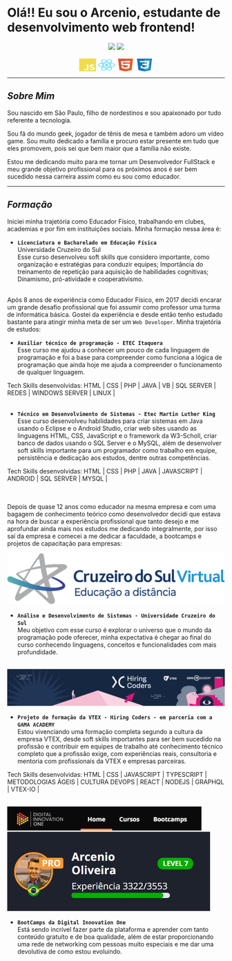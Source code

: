 # Olá!! Eu sou o Arcenio, estudante de desenvolvimento web frontend!

<div align="center">
  <img height="180em" src="https://github-readme-stats.vercel.app/api?username=arceniosouza&show_icons=true&theme=dark&include_all_commits=true&count_private=true"/>
  <img height="180em" src="https://github-readme-stats.vercel.app/api/top-langs/?username=arceniosouza&layout=compact&langs_count=7&theme=dark"/>
</div>
<div style="display: inline_block" align="center"><br>
  <img align="center" alt="Arce-Js" height="30" width="40" src="https://raw.githubusercontent.com/devicons/devicon/master/icons/javascript/javascript-plain.svg">
  <img align="center" alt="Arce-React" height="30" width="40" src="https://raw.githubusercontent.com/devicons/devicon/master/icons/react/react-original.svg">
  <img align="center" alt="Arce-HTML" height="30" width="40" src="https://raw.githubusercontent.com/devicons/devicon/master/icons/html5/html5-original.svg">
  <img align="center" alt="Arce-CSS" height="30" width="40" src="https://raw.githubusercontent.com/devicons/devicon/master/icons/css3/css3-original.svg">
</div>

---

## *Sobre Mim*
Sou nascido em São Paulo, filho de nordestinos e sou apaixonado por tudo referente a tecnologia. 

Sou fã do mundo geek, jogador de tênis de mesa e também adoro um vídeo game. Sou muito dedicado a família e procuro estar presente em tudo que eles promovem, pois sei que bem maior que a família não existe.

Estou me dedicando muito para me tornar um Desenvolvedor FullStack e meu grande objetivo profissional para os próximos anos é ser bem sucedido nessa carreira assim como eu sou como educador.

---

## *Formação*
Iniciei minha trajetória como Educador Físico, trabalhando em clubes, academias e por fim em instituições sociais. Minha formação nessa área é:

 - **`Licenciatura e Bacharelado em Educação Física`**<br>
 Universidade Cruzeiro do Sul<br>
 Esse curso desenvolveu soft skills que considero importante, como organização e estratégias para conduzir equipes; Importância do treinamento de repetição para aquisição de habilidades cognitivas; Dinamismo, pró-atividade e cooperativismo.
 <br><br>

Após 8 anos de experiência como Educador Físico, em 2017 decidi encarar um grande desafio profissional que foi assumir como professor uma turma de informática básica. Gostei da experiência e desde então tenho estudado bastante para atingir minha meta de ser um `Web Developer`. Minha trajetória de estudos:
            
- **`Auxiliar técnico de programação - ETEC Itaquera`**<br>
Esse curso me ajudou a conhecer um pouco de cada linguagem de programação e foi a base para compreender como funciona a lógica de programação que ainda hoje me ajuda a compreender o funcionamento de qualquer linguagem.

Tech Skills desenvolvidas: HTML | CSS | PHP | JAVA | VB | SQL SERVER | REDES | WINDOWS SERVER | LINUX |  
<br>

- **`Técnico em Desenvolvimento de Sistemas - Etec Martin Luther King`**<br>
Esse curso desenvolveu habilidades para criar sistemas em Java usando o Eclipse e o Android Studio, criar web sites usando as linguagens HTML, CSS, JavaScript e o framework da W3-Scholl, criar banco de dados usando o SQL Server e o MySQL, além de desenvolver soft skills importante para um programador como trabalho em equipe, persistência e dedicação aos estudos, dentre outras competências.

Tech Skills desenvolvidas: HTML | CSS | PHP | JAVA | JAVASCRIPT | ANDROID | SQL SERVER | MYSQL |  
<br><br>

Depois de quase 12 anos como educador na mesma empresa e com uma bagagem de conhecimento teórico como desenvolvedor decidi que estava na hora de buscar a experiência profissional que tanto desejo e me aprofundar ainda mais nos estudos me dedicando integralmente, por isso saí da empresa e comecei a me dedicar a faculdade, a bootcamps e projetos de capacitação para empresas:
<br>

<img src="imagemReadme/CruzeiroDoSul.jpg" alt="Universidade">

- **`Análise e Desenvolvimento de Sistemas - Universidade Cruzeiro do Sul`**<br>
Meu objetivo com esse curso é explorar o universo que o mundo da programação pode oferecer, minha expectativa é chegar ao final do curso conhecendo linguagens, conceitos e funcionalidades com mais profundidade.
<br><br>

<img src="imagemReadme/cover-linkedin.jpg" alt="HiringCoders">

- **`Projeto de formação da VTEX - Hiring Coders - em parceria com a GAMA ACADEMY`**<br>
Estou vivenciando uma formação completa segundo a cultura da empresa VTEX, desde soft skills importantes para ser bem sucedido na profissão e contribuir em equipes de trabalho até conhecimento técnico completo que a profissão exige, com experiências reais, consultoria e mentoria com profissionais da VTEX e empresas parceiras.

Tech Skills desenvolvidas: HTML | CSS | JAVASCRIPT | TYPESCRIPT | METODOLOGIAS ÁGEIS | CULTURA DEVOPS | REACT | NODEJS | GRAPHQL | VTEX-IO |
<br> <br>

<div>
<img src="imagemReadme/Dio.jpg" alt="DigitalInnovation">
<img src="imagemReadme/experiencia.jpg" alt="Universidade">
</div>

- **`BootCamps da Digital Innovation One`**<br>
Está sendo incrível fazer parte da plataforma e aprender com tanto conteúdo gratuíto e de boa qualidade, além de estar proporcionando uma rede de networking com pessoas muito especiais e me dar uma devolutiva de como estou evoluindo.
<br>
